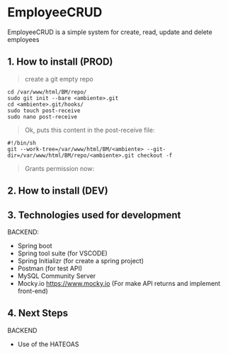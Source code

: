 # EmployeeCRUD
EmployeeCRUD is a simple system for create, read, update and delete employees

## 1. How to install (PROD)

> create a git empty repo

```
cd /var/www/html/BM/repo/
sudo git init --bare <ambiente>.git
cd <ambiente>.git/hooks/
sudo touch post-receive
sudo nano post-receive
```

> Ok, puts this content in the post-receive file:

```
#!/bin/sh
git --work-tree=/var/www/html/BM/<ambiente> --git-dir=/var/www/html/BM/repo/<ambiente>.git checkout -f
```

> Grants permission now:



## 2. How to install (DEV)

## 3. Technologies used for development

BACKEND:
*  Spring boot
*  Spring tool suite (for VSCODE)
*  Spring Initializr (for create a spring project)
*  Postman (for test API)
*  MySQL Community Server
*  Mocky.io https://www.mocky.io (For make API returns and implement front-end)

## 4. Next Steps

BACKEND
*  Use of the HATEOAS
